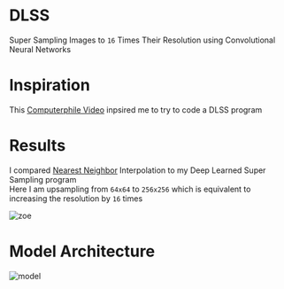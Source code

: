 # DLSS
Super Sampling Images to ```16``` Times Their Resolution using Convolutional Neural Networks <br/>

# Inspiration
This [Computerphile Video](https://www.youtube.com/watch?v=_DPRt3AcUEY) inpsired me to try to code a DLSS program

# Results
I compared [Nearest Neighbor](https://pillow.readthedocs.io/en/3.1.x/reference/Image.html#PIL.Image.Image.resize) Interpolation to my Deep Learned Super Sampling program <br/>
Here I am upsampling from ```64x64``` to ```256x256``` which is equivalent to increasing the resolution by ```16``` times

![zoe](https://raw.githubusercontent.com/vee-upatising/DLSS/master/Results/league%20GIF.gif)

# Model Architecture
![model](https://raw.githubusercontent.com/vee-upatising/DLSS/master/Results/DLSS.JPG)
